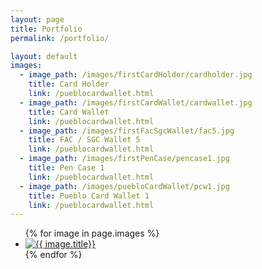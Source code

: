 ```yaml
---
layout: page
title: Portfolio
permalink: /portfolio/

layout: default
images:
  - image_path: /images/firstCardHolder/cardholder.jpg
    title: Card Holder
	link: /pueblocardwallet.html
  - image_path: /images/firstCardWallet/cardwallet.jpg
    title: Card Wallet
	link: /pueblocardwallet.html
  - image_path: /images/firstFacSgcWallet/fac5.jpg
    title: FAC / SGC Wallet 5
	link: /pueblocardwallet.html
  - image_path: /images/firstPenCase/pencase1.jpg
    title: Pen Case 1
	link: /pueblocardwallet.html
  - image_path: /images/puebloCardWallet/pcw1.jpg
    title: Pueblo Card Wallet 1
	link: /pueblocardwallet.html
---
```


<ul class="portfolio">
  {% for image in page.images %}
    <li>
      <a href="{{ image.link }}">
        <img src="{{ image.image_path }}" alt="{{ image.title}}"/>
      </a>
    </li>
  {% endfor %}
</ul>